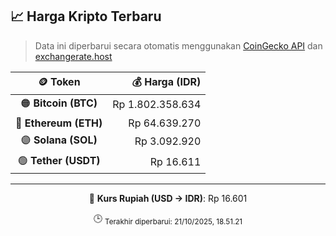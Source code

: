 

<!-- HARGA_KRIPTO -->
## 📈 Harga Kripto Terbaru

> Data ini diperbarui secara otomatis menggunakan [CoinGecko API](https://www.coingecko.com/) dan [exchangerate.host](https://exchangerate.host/)

<div align="center">

| 🪙 Token | 💰 Harga (IDR) |
|:------:|---------------:|
| 🟠 **Bitcoin (BTC)**   | Rp 1.802.358.634 |
| 🔵 **Ethereum (ETH)**  | Rp 64.639.270 |
| 🟣 **Solana (SOL)**    | Rp 3.092.920 |
| 🟢 **Tether (USDT)**   | Rp 16.611 |

---

💱 **Kurs Rupiah (USD → IDR)**: Rp 16.601

🕒 <sub>Terakhir diperbarui: 21/10/2025, 18.51.21</sub>

</div>
<!-- /HARGA_KRIPTO -->